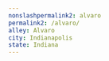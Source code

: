 ```yaml
---
﻿nonslashpermalink2: alvaro
permalink2: /alvaro/
alley: Alvaro
city: Indianapolis
state: Indiana
---
```

